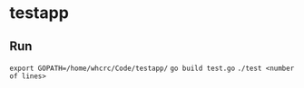 # testapp
## Run
`export GOPATH=/home/whcrc/Code/testapp/`
`go build test.go`
`./test <number of lines>`

